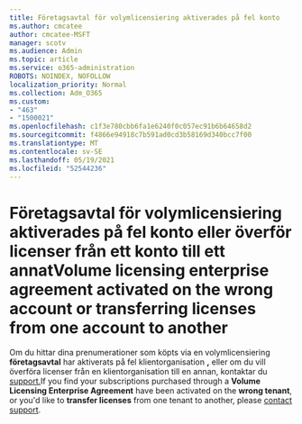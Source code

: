 ```yaml
---
title: Företagsavtal för volymlicensiering aktiverades på fel konto
ms.author: cmcatee
author: cmcatee-MSFT
manager: scotv
ms.audience: Admin
ms.topic: article
ms.service: o365-administration
ROBOTS: NOINDEX, NOFOLLOW
localization_priority: Normal
ms.collection: Adm_O365
ms.custom:
- "463"
- "1500021"
ms.openlocfilehash: c1f3e780cbb6fa1e6240f0c057ec91b6b64658d2
ms.sourcegitcommit: f4866e94918c7b591ad0cd3b58169d340bcc7f00
ms.translationtype: MT
ms.contentlocale: sv-SE
ms.lasthandoff: 05/19/2021
ms.locfileid: "52544236"
---
```

# <a name="volume-licensing-enterprise-agreement-activated-on-the-wrong-account-or-transferring-licenses-from-one-account-to-another"></a><span data-ttu-id="1487a-102">Företagsavtal för volymlicensiering aktiverades på fel konto eller överför licenser från ett konto till ett annat</span><span class="sxs-lookup"><span data-stu-id="1487a-102">Volume licensing enterprise agreement activated on the wrong account or transferring licenses from one account to another</span></span>

<span data-ttu-id="1487a-103">Om du hittar dina prenumerationer som köpts via en volymlicensiering **företagsavtal** har  aktiverats på fel klientorganisation **,** eller om du vill överföra licenser från en klientorganisation till en annan, kontaktar du [support.](https://go.microsoft.com/fwlink/p/?linkid=518322)</span><span class="sxs-lookup"><span data-stu-id="1487a-103">If you find your subscriptions purchased through a **Volume Licensing Enterprise Agreement** have been activated on the **wrong tenant**, or you'd like to **transfer licenses** from one tenant to another, please [contact support](https://go.microsoft.com/fwlink/p/?linkid=518322).</span></span>